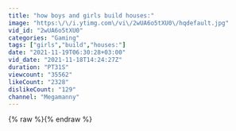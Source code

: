 ```yaml
---
title: "how boys and girls build houses:"
image: "https:\/\/i.ytimg.com\/vi\/2wUA6o5tXU0\/hqdefault.jpg"
vid_id: "2wUA6o5tXU0"
categories: "Gaming"
tags: ["girls","build","houses:"]
date: "2021-11-19T06:30:28+03:00"
vid_date: "2021-11-18T14:24:27Z"
duration: "PT31S"
viewcount: "35562"
likeCount: "2328"
dislikeCount: "129"
channel: "Megamanny"
---
```

{% raw %}{% endraw %}
